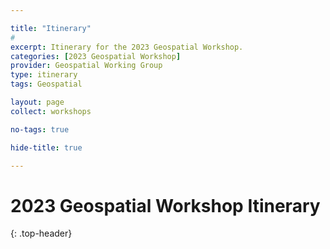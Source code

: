 ```yaml
---

title: "Itinerary"
# 
excerpt: Itinerary for the 2023 Geospatial Workshop.
categories: [2023 Geospatial Workshop]  
provider: Geospatial Working Group
type: itinerary
tags: Geospatial

layout: page
collect: workshops

no-tags: true

hide-title: true

---
```

# 2023 Geospatial Workshop Itinerary
{: .top-header}

<br>